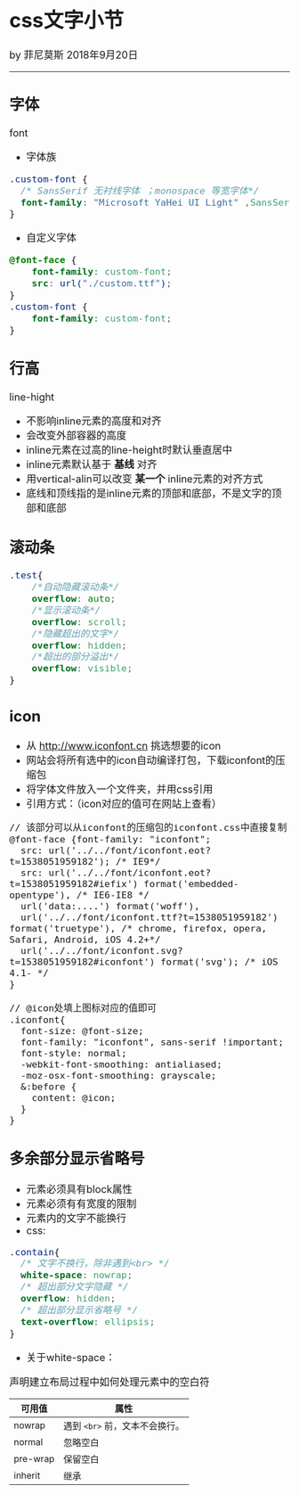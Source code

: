<font size="4">

# css文字小节

by 菲尼莫斯  2018年9月20日

---

## 字体
font

 * 字体族
```css
.custom-font {
  /* SansSerif 无衬线字体 ；monospace 等宽字体*/
  font-family: "Microsoft YaHei UI Light" ,SansSerif monospace;
}
```

 * 自定义字体
```css
@font-face {
    font-family: custom-font;
    src: url("./custom.ttf");
}
.custom-font {
    font-family: custom-font;
}
```

## 行高
line-hight

* 不影响inline元素的高度和对齐
* 会改变外部容器的高度
* inline元素在过高的line-height时默认垂直居中
* inline元素默认基于 **基线** 对齐
* 用vertical-alin可以改变 **某一个** inline元素的对齐方式
* 底线和顶线指的是inline元素的顶部和底部，不是文字的顶部和底部

## 滚动条

```css
.test{
    /*自动隐藏滚动条*/
    overflow: auto;
    /*显示滚动条*/
    overflow: scroll;
    /*隐藏超出的文字*/
    overflow: hidden;
    /*超出的部分溢出*/
    overflow: visible;
}
```

## icon

* 从 http://www.iconfont.cn 挑选想要的icon
* 网站会将所有选中的icon自动编译打包，下载iconfont的压缩包
* 将字体文件放入一个文件夹，并用css引用
* 引用方式：（icon对应的值可在网站上查看）
```less
// 该部分可以从iconfont的压缩包的iconfont.css中直接复制
@font-face {font-family: "iconfont";
  src: url('../../font/iconfont.eot?t=1538051959182'); /* IE9*/
  src: url('../../font/iconfont.eot?t=1538051959182#iefix') format('embedded-opentype'), /* IE6-IE8 */
  url('data:....') format('woff'),
  url('../../font/iconfont.ttf?t=1538051959182') format('truetype'), /* chrome, firefox, opera, Safari, Android, iOS 4.2+*/
  url('../../font/iconfont.svg?t=1538051959182#iconfont') format('svg'); /* iOS 4.1- */
}

// @icon处填上图标对应的值即可
.iconfont{
  font-size: @font-size;
  font-family: "iconfont", sans-serif !important;
  font-style: normal;
  -webkit-font-smoothing: antialiased;
  -moz-osx-font-smoothing: grayscale;
  &:before {
    content: @icon;
  }
}
```

## 多余部分显示省略号

* 元素必须具有block属性
* 元素必须有有宽度的限制
* 元素内的文字不能换行
* css:

```css
.contain{
  /* 文字不换行，除非遇到<br> */
  white-space: nowrap;
  /* 超出部分文字隐藏 */
  overflow: hidden;
  /* 超出部分显示省略号 */
  text-overflow: ellipsis;
}
```

* 关于white-space：

声明建立布局过程中如何处理元素中的空白符

| 可用值 |属性|
| ----- | ----- |
| nowrap | 遇到 `<br>` 前，文本不会换行。|
|normal|忽略空白|
|pre-wrap|保留空白|
|inherit|继承|

</font>
